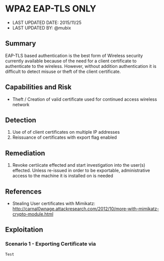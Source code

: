 # WPA2 EAP-TLS ONLY

- LAST UPDATED DATE: 2015/11/25
- LAST UPDATED BY: @mubix

## Summary

EAP-TLS based authentication is the best form of Wireless security currently available because of the need for a client certificate to authenticate to the wireless. However, without addition authentication it is difficult to detect misuse or theft of the client certificate.

## Capabilities and Risk

- Theft / Creation of valid certificate used for continued access wireless network

## Detection

1. Use of of client certificates on multiple IP addresses
2. Reissuance of certificates with export flag enabled

## Remediation

1. Revoke certiicate effected and start investigation into the user(s) effected. Unless re-issued in order to be exportable, administrative access to the machine it is installed on is needed 

## References

- Stealing User certificates with Mimikatz: http://carnal0wnage.attackresearch.com/2012/10/more-with-mimikatz-crypto-module.html


## Exploitation

### Scenario 1 - Exporting Certificate via 

```
Test
```
